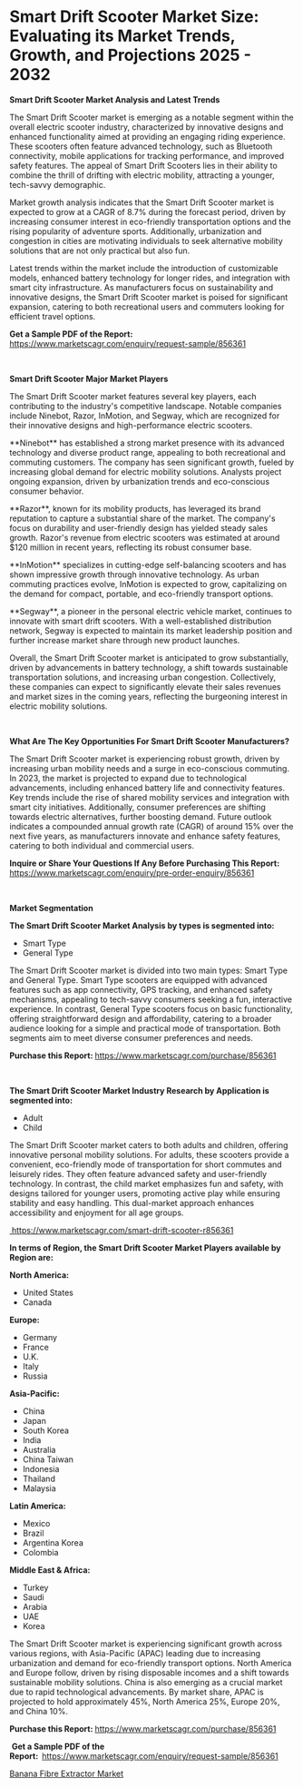 <p><h1>Smart Drift Scooter Market Size: Evaluating its Market Trends, Growth, and Projections 2025 - 2032</h1></p><p><strong>Smart Drift Scooter Market Analysis and Latest Trends</strong></p>
<p><p>The Smart Drift Scooter market is emerging as a notable segment within the overall electric scooter industry, characterized by innovative designs and enhanced functionality aimed at providing an engaging riding experience. These scooters often feature advanced technology, such as Bluetooth connectivity, mobile applications for tracking performance, and improved safety features. The appeal of Smart Drift Scooters lies in their ability to combine the thrill of drifting with electric mobility, attracting a younger, tech-savvy demographic.</p><p>Market growth analysis indicates that the Smart Drift Scooter market is expected to grow at a CAGR of 8.7% during the forecast period, driven by increasing consumer interest in eco-friendly transportation options and the rising popularity of adventure sports. Additionally, urbanization and congestion in cities are motivating individuals to seek alternative mobility solutions that are not only practical but also fun. </p><p>Latest trends within the market include the introduction of customizable models, enhanced battery technology for longer rides, and integration with smart city infrastructure. As manufacturers focus on sustainability and innovative designs, the Smart Drift Scooter market is poised for significant expansion, catering to both recreational users and commuters looking for efficient travel options.</p></p>
<p><strong>Get a Sample PDF of the Report:&nbsp;</strong> <a href="https://www.marketscagr.com/enquiry/request-sample/856361?utm_campaign=1911&utm_medium=2&utm_source=Github&utm_content=ia&utm_term=17022025&utm_id=smart-drift-scooter">https://www.marketscagr.com/enquiry/request-sample/856361</a></p>
<p>&nbsp;</p>
<p><strong>Smart Drift Scooter Major Market Players</strong></p>
<p><p>The Smart Drift Scooter market features several key players, each contributing to the industry's competitive landscape. Notable companies include Ninebot, Razor, InMotion, and Segway, which are recognized for their innovative designs and high-performance electric scooters.</p><p>**Ninebot** has established a strong market presence with its advanced technology and diverse product range, appealing to both recreational and commuting customers. The company has seen significant growth, fueled by increasing global demand for electric mobility solutions. Analysts project ongoing expansion, driven by urbanization trends and eco-conscious consumer behavior.</p><p>**Razor**, known for its mobility products, has leveraged its brand reputation to capture a substantial share of the market. The company's focus on durability and user-friendly design has yielded steady sales growth. Razor's revenue from electric scooters was estimated at around $120 million in recent years, reflecting its robust consumer base.</p><p>**InMotion** specializes in cutting-edge self-balancing scooters and has shown impressive growth through innovative technology. As urban commuting practices evolve, InMotion is expected to grow, capitalizing on the demand for compact, portable, and eco-friendly transport options.</p><p>**Segway**, a pioneer in the personal electric vehicle market, continues to innovate with smart drift scooters. With a well-established distribution network, Segway is expected to maintain its market leadership position and further increase market share through new product launches.</p><p>Overall, the Smart Drift Scooter market is anticipated to grow substantially, driven by advancements in battery technology, a shift towards sustainable transportation solutions, and increasing urban congestion. Collectively, these companies can expect to significantly elevate their sales revenues and market sizes in the coming years, reflecting the burgeoning interest in electric mobility solutions.</p></p>
<p>&nbsp;</p>
<p><strong>What Are The Key Opportunities For Smart Drift Scooter Manufacturers?</strong></p>
<p><p>The Smart Drift Scooter market is experiencing robust growth, driven by increasing urban mobility needs and a surge in eco-conscious commuting. In 2023, the market is projected to expand due to technological advancements, including enhanced battery life and connectivity features. Key trends include the rise of shared mobility services and integration with smart city initiatives. Additionally, consumer preferences are shifting towards electric alternatives, further boosting demand. Future outlook indicates a compounded annual growth rate (CAGR) of around 15% over the next five years, as manufacturers innovate and enhance safety features, catering to both individual and commercial users.</p></p>
<p><strong>Inquire or Share Your Questions If Any Before Purchasing This Report:</strong> <a href="https://www.marketscagr.com/enquiry/pre-order-enquiry/856361?utm_campaign=1911&utm_medium=2&utm_source=Github&utm_content=ia&utm_term=17022025&utm_id=smart-drift-scooter">https://www.marketscagr.com/enquiry/pre-order-enquiry/856361</a></p>
<p>&nbsp;</p>
<p><strong>Market Segmentation</strong></p>
<p><strong>The Smart Drift Scooter Market Analysis by types is segmented into:</strong></p>
<p><ul><li>Smart Type</li><li>General Type</li></ul></p>
<p><p>The Smart Drift Scooter market is divided into two main types: Smart Type and General Type. Smart Type scooters are equipped with advanced features such as app connectivity, GPS tracking, and enhanced safety mechanisms, appealing to tech-savvy consumers seeking a fun, interactive experience. In contrast, General Type scooters focus on basic functionality, offering straightforward design and affordability, catering to a broader audience looking for a simple and practical mode of transportation. Both segments aim to meet diverse consumer preferences and needs.</p></p>
<p><strong>Purchase this Report:&nbsp;</strong><a href="https://www.marketscagr.com/purchase/856361?utm_campaign=1911&utm_medium=2&utm_source=Github&utm_content=ia&utm_term=17022025&utm_id=smart-drift-scooter">https://www.marketscagr.com/purchase/856361</a></p>
<p>&nbsp;</p>
<p><strong>The Smart Drift Scooter Market Industry Research by Application is segmented into:</strong></p>
<p><ul><li>Adult</li><li>Child</li></ul></p>
<p><p>The Smart Drift Scooter market caters to both adults and children, offering innovative personal mobility solutions. For adults, these scooters provide a convenient, eco-friendly mode of transportation for short commutes and leisurely rides. They often feature advanced safety and user-friendly technology. In contrast, the child market emphasizes fun and safety, with designs tailored for younger users, promoting active play while ensuring stability and easy handling. This dual-market approach enhances accessibility and enjoyment for all age groups.</p></p>
<p><a href="https://www.marketscagr.com/smart-drift-scooter-r856361?utm_campaign=1911&utm_medium=2&utm_source=Github&utm_content=ia&utm_term=17022025&utm_id=smart-drift-scooter">&nbsp;https://www.marketscagr.com/smart-drift-scooter-r856361</a></p>
<p><strong>In terms of Region, the Smart Drift Scooter Market Players available by Region are:</strong></p>
<p>
    <p> <strong> North America: </strong>
        <ul>
            <li>United States</li>
            <li>Canada</li>
        </ul>
        </p> 
    <p> <strong> Europe: </strong>
        <ul>
            <li>Germany</li>
            <li>France</li>
            <li>U.K.</li>
            <li>Italy</li>
            <li>Russia</li>
        </ul>
        </p> 
    <p> <strong> Asia-Pacific: </strong>
        <ul>
            <li>China</li>
            <li>Japan</li>
            <li>South Korea</li>
            <li>India</li>
            <li>Australia</li>
            <li>China Taiwan</li>
            <li>Indonesia</li>
            <li>Thailand</li>
            <li>Malaysia</li>
        </ul>
        </p> 
    <p> <strong> Latin America: </strong>
        <ul>
            <li>Mexico</li>
            <li>Brazil</li>
            <li>Argentina Korea</li>
            <li>Colombia</li>
        </ul>
        </p> 
    <p> <strong> Middle East & Africa: </strong>
        <ul>
            <li>Turkey</li>
            <li>Saudi</li>
            <li>Arabia</li>
            <li>UAE</li>
            <li>Korea</li>
        </ul>
    </p>
    </p>
<p><p>The Smart Drift Scooter market is experiencing significant growth across various regions, with Asia-Pacific (APAC) leading due to increasing urbanization and demand for eco-friendly transport options. North America and Europe follow, driven by rising disposable incomes and a shift towards sustainable mobility solutions. China is also emerging as a crucial market due to rapid technological advancements. By market share, APAC is projected to hold approximately 45%, North America 25%, Europe 20%, and China 10%.</p></p>
<p><strong>Purchase this Report: </strong><a href="https://www.marketscagr.com/purchase/856361?utm_campaign=1911&utm_medium=2&utm_source=Github&utm_content=ia&utm_term=17022025&utm_id=smart-drift-scooter">https://www.marketscagr.com/purchase/856361</a></p>
<p>&nbsp;<strong>Get a Sample PDF of the Report:&nbsp;&nbsp;</strong><a href="https://www.marketscagr.com/enquiry/request-sample/856361?utm_campaign=1911&utm_medium=2&utm_source=Github&utm_content=ia&utm_term=17022025&utm_id=smart-drift-scooter">https://www.marketscagr.com/enquiry/request-sample/856361</a></p>
<p><strong></strong></p>
<p><p><a href="https://github.com/mauripalmi/Market-Research-Report-List-6/blob/main/banana-fibre-extractor-market.md?utm_campaign=1911&utm_medium=2&utm_source=Github&utm_content=ia&utm_term=17022025&utm_id=smart-drift-scooter">Banana Fibre Extractor Market</a></p></p>
